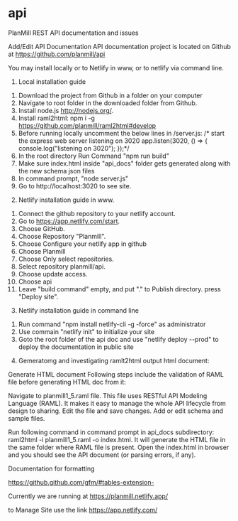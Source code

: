 # api
PlanMill REST API documentation and issues

Add/Edit API Documentation
API documentation project is located on Github at https://github.com/planmill/api

You may install locally or to Netlify in www, or to netlify via command line. 

1) Local installation guide

1. Download the project from Github in a folder on your computer
2. Navigate to root folder in the downloaded folder from Github.
3. Install node.js http://nodejs.org/.
4. Install raml2html: npm i -g https://github.com/planmill/raml2html#develop
5.  Before running locally uncomment the below lines in /server.js:
/* start the express web server listening on 3020
app.listen(3020, () => {
  console.log("listening on 3020");
});*/ 
6. In the root directory Run Command "npm run build"
7. Make sure index.html inside "api_docs" folder gets generated along with the new schema json files
8. In command prompt, "node server.js"
9. Go to http://localhost:3020 to see site. 

2) Netlify installation guide in www. 

1. Connect the github repository to your netlify account. 
2. Go to https://app.netlify.com/start. 
3. Choose GitHub. 
4. Choose Repository "Planmill". 
5. Choose Configure your netlify app in github
6.  Choose Planmill
7. Choose Only select repositories. 
8. Select repository planmill/api. 
9. Choose update access. 
10. Choose api
11. Leave "build command" empty, and put "." to Publish directory. press "Deploy site". 

3) Netlify installation guide in command line

1. Run command "npm install netlify-cli -g -force" as administrator
2. Use commain "netlify init" to initialize your site
3. Goto the root folder of the api doc and use "netlify deploy --prod" to deploy the documentation in public site

4) Gemeratomg and investigating ramlt2html output html document:

Generate HTML document
Following steps include the validation of RAML file before generating HTML doc from it:

Navigate to planmill1_5.raml file. This file uses RESTful API Modeling Language (RAML). It makes it easy to manage the whole API lifecycle from design to sharing.
Edit the file and save changes.
Add or edit schema and sample files.

Run following command in command prompt in api_docs subdirectory: raml2html -i planmill1_5.raml -o index.html. It will generate the HTML file in the same folder where RAML file is present.
Open the index.html in browser and you should see the API document (or parsing errors, if any).

Documentation for formatting 

https://github.github.com/gfm/#tables-extension-


Currently we are running at https://planmill.netlify.app/ 

to Manage Site use the link https://app.netlify.com/
